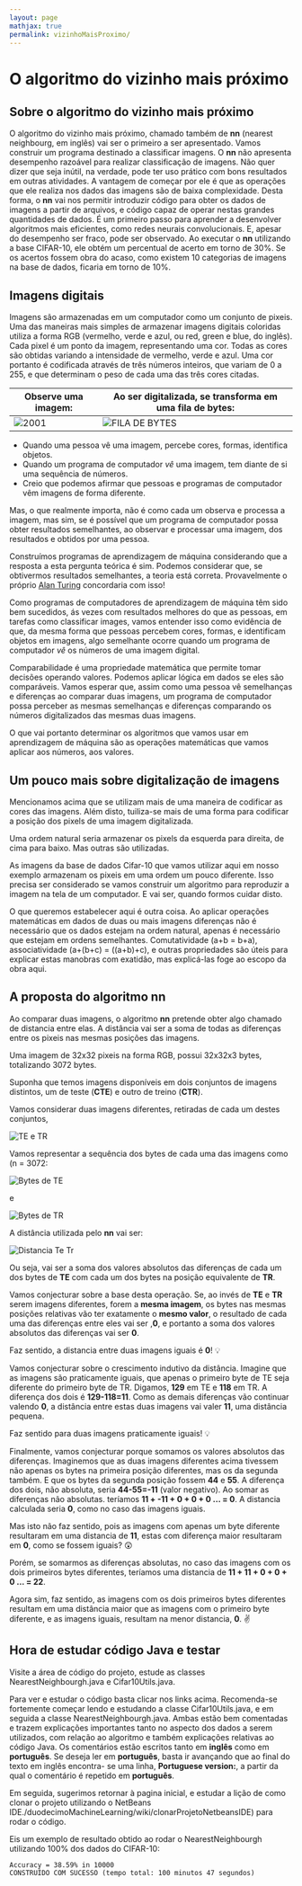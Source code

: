 ```yaml
---
layout: page
mathjax: true
permalink: vizinhoMaisProximo/
---
```


# O algoritmo do vizinho mais próximo


## Sobre o algoritmo do vizinho mais próximo


O algoritmo do vizinho mais próximo, chamado também de **nn** (nearest neighbourg, em inglês) vai ser o primeiro a ser apresentado. Vamos construir um programa destinado a classificar imagens. O **nn** não apresenta desempenho razoável para realizar classificação de imagens. Não quer dizer que seja inútil, na verdade, pode ter uso prático com bons resultados em outras atividades.
A vantagem de começar por ele é que as operações que ele realiza nos dados das imagens são de  baixa complexidade. Desta forma, o **nn** vai nos permitir introduzir código para obter os dados de imagens a partir de arquivos, e código capaz de operar nestas grandes quantidades de dados. É um primeiro passo para aprender a desenvolver algoritmos mais eficientes, como redes neurais convolucionais.
E, apesar do desempenho ser fraco, pode ser observado. Ao executar o **nn** utilizando a base CIFAR-10, ele obtém um percentual de acerto em torno de 30%. Se os acertos fossem obra do acaso, como existem 10 categorias de imagens na base de dados, ficaria em torno de 10%.

## Imagens digitais

Imagens são armazenadas em um computador como um conjunto de pixeis. Uma das maneiras mais simples de armazenar imagens digitais coloridas utiliza a forma RGB (vermelho, verde e azul, ou red, green e blue, do inglês). Cada pixel é um ponto da imagem, representando uma cor. Todas as cores são obtidas variando a intensidade de vermelho, verde e azul. Uma cor portanto é codificada através de três números inteiros, que variam de 0 a 255, e que determinam o peso de cada uma das três cores citadas.

Observe uma imagem: | Ao ser digitalizada, se transforma em uma fila de bytes:
---------------------------------------------- | --------------------------------------------------------
![2001](https://duodecimo.github.io/duodecimoMachineLearning/assets/images/2001Monkey.png) | ![FILA DE BYTES](https://duodecimo.github.io/duodecimoMachineLearning/assets/images/filaDeBytes.png)

  
* Quando uma pessoa vê uma imagem, percebe cores, formas, identifica objetos.
* Quando um programa de computador _vê_ uma imagem, tem diante de si uma sequência de números.
* Creio que podemos afirmar que pessoas e programas de computador vêm imagens de forma diferente.

Mas, o que realmente importa, não é como cada um observa e processa a imagem, mas sim, se é possível que um programa de computador possa obter resultados semelhantes, ao observar e processar uma imagem, dos resultados e obtidos por uma pessoa.

Construímos programas de aprendizagem de máquina considerando que a resposta a esta pergunta teórica é sim.
Podemos considerar que, se obtivermos resultados semelhantes, a teoria está correta. Provavelmente o próprio [Alan Turing](https://pt.wikipedia.org/wiki/Alan_Turing) concordaria com isso!

Como programas de computadores de aprendizagem de máquina têm sido bem sucedidos, ás vezes com resultados melhores do que as pessoas, em tarefas como classificar images, vamos entender isso como evidência de que, da mesma forma que pessoas percebem cores, formas, e identificam objetos em imagens, algo semelhante ocorre quando um programa de computador _vê_ os números de uma imagem digital.

Comparabilidade é uma propriedade matemática que permite tomar decisões operando valores. Podemos aplicar lógica em dados se eles são comparáveis. Vamos esperar que, assim como uma pessoa vê semelhanças e diferenças ao comparar duas imagens, um programa de computador possa perceber as mesmas semelhanças e diferenças comparando os números digitalizados das mesmas duas imagens.

O que vai portanto determinar os algoritmos que vamos usar em aprendizagem de máquina são as operações matemáticas que vamos aplicar aos números, aos valores.

## Um pouco mais sobre digitalização de imagens

Mencionamos acima que se utilizam mais de uma maneira de codificar as cores das imagens. Além disto, tuiliza-se mais de uma forma para codificar a posição dos pixels de uma imagem digitalizada.

Uma ordem natural seria armazenar os pixels da esquerda para direita, de cima para baixo. Mas outras são utilizadas.

As imagens da base de dados Cifar-10 que vamos utilizar aqui em nosso exemplo armazenam os pixeis em uma ordem um pouco diferente. Isso precisa ser considerado se vamos construir um algoritmo para reproduzir a imagem na tela de um computador. E vai ser, quando formos cuidar disto.

O que queremos estabelecer aqui é outra coisa. Ao aplicar operações matemáticas em dados de duas ou mais imagens diferenças não é necessário que os dados estejam na ordem natural, apenas é necessário que estejam em ordens semelhantes. Comutatividade (a+b = b+a), associatividade (a+(b+c) = ((a+b)+c), e outras propriedades são úteis para explicar estas manobras com exatidão, mas explicá-las foge ao escopo da obra aqui.

## A proposta do algoritmo nn

Ao comparar duas imagens, o algoritmo **nn** pretende obter algo chamado de distancia entre elas.
A distância vai ser a soma de todas as diferenças entre os pixeis nas mesmas posições das imagens.

Uma imagem de 32x32 pixeis na forma RGB, possui 32x32x3 bytes, totalizando 3072 bytes.

Suponha que temos imagens disponíveis em dois conjuntos de imagens distintos, um de teste (**CTE**) e outro de treino (**CTR**).

Vamos considerar duas imagens diferentes, retiradas de cada um destes conjuntos,

![TE e TR](https://duodecimo.github.io/duodecimoMachineLearning/assets/images/TeTr.png)

Vamos representar a sequência dos bytes de cada uma das imagens como (n = 3072:

![Bytes de TE](https://duodecimo.github.io/duodecimoMachineLearning/assets/images/SeqPte.png)  

e  

![Bytes de TR](https://duodecimo.github.io/duodecimoMachineLearning/assets/images/SeqPtr.png)  

A distância utilizada pelo **nn** vai ser:  

![Distancia Te Tr](https://duodecimo.github.io/duodecimoMachineLearning/assets/images/SumSeqTeTr.png)  

Ou seja, vai ser a soma dos valores absolutos das diferenças de cada um dos bytes de **TE** com cada um dos bytes na posição equivalente de **TR**.

Vamos conjecturar sobre a base desta operação. Se, ao invés de **TE** e **TR** serem imagens diferentes, forem a **mesma imagem**, os bytes nas mesmas posições relativas vão ter exatamente o **mesmo valor**, o resultado de cada uma das diferenças entre eles vai ser ,**0**, e portanto a soma dos valores absolutos das diferenças vai ser **0**.

Faz sentido, a distancia entre duas imagens iguais é **0**! :bulb:

Vamos conjecturar sobre o crescimento indutivo da distância. Imagine que as imagens são praticamente iguais, que apenas o primeiro byte de TE seja diferente do primeiro byte de TR. Digamos, **129** em TE e **118** em TR.
A diferença dos dois é **129-118=11**. Como as demais diferenças vão continuar valendo **0**, a distância entre estas duas imagens vai valer **11**, uma distância pequena.

Faz sentido para duas imagens praticamente iguais! :bulb:

Finalmente, vamos conjecturar porque somamos os valores absolutos das diferenças. Imaginemos que as duas imagens diferentes acima tivessem não apenas os bytes na primeira posição diferentes, mas os da segunda também. E que os bytes da segunda posição fossem **44** e **55**. A diferença dos dois, não absoluta, seria **44-55=-11** (valor negativo). Ao somar as diferenças não absolutas. teríamos **11 + -11 + 0 + 0 + 0 ... = 0**. A distancia calculada seria **0**, como no caso das imagens iguais.

Mas isto não faz sentido, pois as imagens com apenas um byte diferente resultaram em uma distancia de **11**, estas com diferença maior resultaram em **0**, como se fossem iguais? :astonished:

Porém, se somarmos as diferenças absolutas, no caso das imagens com os dois primeiros bytes diferentes, teríamos uma distancia de **11 + 11 + 0 + 0 + 0 ... = 22**.

Agora sim, faz sentido, as imagens com os dois primeiros bytes diferentes resultam em uma distância maior que as imagens com o primeiro byte diferente, e as imagens iguais, resultam na menor distancia, **0**. :v:

## Hora de estudar código Java e testar

Visite a área de código do projeto, estude as classes NearestNeighbourgh.java e Cifar10Utils.java.

Para ver e estudar o código basta clicar nos links acima. Recomenda-se fortemente começar lendo e estudando a classe Cifar10Utils.java, e em seguida a classe NearestNeighbourgh.java. Ambas estão bem comentadas e trazem explicações importantes tanto no aspecto dos dados a serem utilizados, com relação ao algoritmo e também explicações relativas ao código Java. Os comentários estão escritos tanto em **inglês** como em **português**.
Se deseja ler em **português**, basta ir avançando que ao final do texto em inglês encontra- se uma linha, **Portuguese version:**, a partir da qual o comentário é repetido em **português**.


Em seguida, sugerimos retornar à pagina inicial, e estudar a lição de como clonar o projeto utilizando o NetBeans IDE./duodecimoMachineLearning/wiki/clonarProjetoNetbeansIDE) para rodar o código.

Eis um exemplo de resultado obtido ao rodar o NearestNeighbourgh utilizando 100% dos dados do CIFAR-10:
```
Accuracy = 38.59% in 10000
CONSTRUÍDO COM SUCESSO (tempo total: 100 minutos 47 segundos)
```


